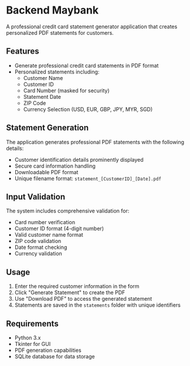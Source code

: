 # Backend Maybank

A professional credit card statement generator application that creates personalized PDF statements for customers.

## Features

- Generate professional credit card statements in PDF format
- Personalized statements including:
  - Customer Name
  - Customer ID
  - Card Number (masked for security)
  - Statement Date
  - ZIP Code
  - Currency Selection (USD, EUR, GBP, JPY, MYR, SGD)

## Statement Generation

The application generates professional PDF statements with the following details:
- Customer identification details prominently displayed
- Secure card information handling
- Downloadable PDF format
- Unique filename format: `statement_[CustomerID]_[Date].pdf`

## Input Validation

The system includes comprehensive validation for:
- Card number verification
- Customer ID format (4-digit number)
- Valid customer name format
- ZIP code validation
- Date format checking
- Currency validation

## Usage

1. Enter the required customer information in the form
2. Click "Generate Statement" to create the PDF
3. Use "Download PDF" to access the generated statement
4. Statements are saved in the `statements` folder with unique identifiers

## Requirements

- Python 3.x
- Tkinter for GUI
- PDF generation capabilities
- SQLite database for data storage